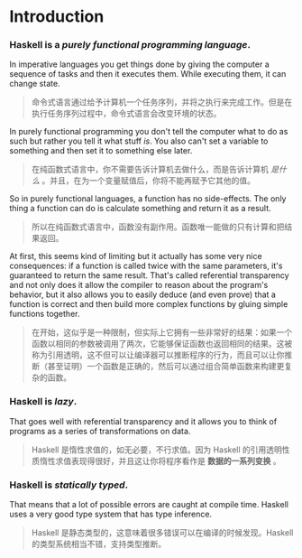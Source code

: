 # Introduction

### Haskell is a _purely functional programming language_.

In imperative languages you get things done by giving the computer a sequence of tasks and then it executes them. While executing them, it can change state.

> 命令式语言通过给予计算机一个任务序列，并将之执行来完成工作。但是在执行任务序列过程中，命令式语言会改变环境的状态。

In purely functional programming you don't tell the computer what to do as such but rather you tell it what stuff _is_. You also can't set a variable to something and then set it to something else later.

> 在纯函数式语言中，你不需要告诉计算机去做什么，而是告诉计算机 _是什么_ 。并且，在为一个变量赋值后，你将不能再赋予它其他的值。

So in purely functional languages, a function has no side-effects. The only thing a function can do is calculate something and return it as a result.

> 所以在纯函数式语言中，函数没有副作用。函数唯一能做的只有计算和把结果返回。

At first, this seems kind of limiting but it actually has some very nice consequences: if a function is called twice with the same parameters, it's guaranteed to return the same result. That's called referential transparency and not only does it allow the compiler to reason about the program's behavior, but it also allows you to easily deduce (and even prove) that a function is correct and then build more complex functions by gluing simple functions together.

> 在开始，这似乎是一种限制，但实际上它拥有一些非常好的结果：如果一个函数以相同的参数被调用了两次，它能够保证函数也返回相同的结果。这被称为引用透明，这不但可以让编译器可以推断程序的行为，而且可以让你推断（甚至证明）一个函数是正确的，然后可以通过组合简单函数来构建更复杂的函数。

### Haskell is _lazy_.

That goes well with referential transparency and it allows you to think of programs as a series of transformations on data.

> Haskell 是惰性求值的，如无必要，不行求值。因为 Haskell 的引用透明性质惰性求值表现得很好，并且这让你将程序看作是 **数据的一系列变换** 。

### Haskell is _statically typed_.

That means that a lot of possible errors are caught at compile time. Haskell uses a very good type system that has type inference.

> Haskell 是静态类型的，这意味着很多错误可以在编译的时候发现。Haskell 的类型系统相当不错，支持类型推断。
